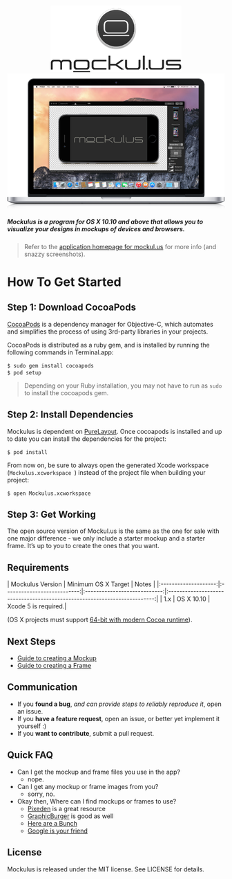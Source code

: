 
<p align="center" >
  <img src="https://github.com/Omgitsu/Mockulus/blob/master/Assets/moculus_logo.png?raw=true" alt=“Mockulus” title=“Mockulus”>
  <img src="https://github.com/Omgitsu/Mockulus/blob/master/Docs/assets/mockulus-demo-image.png?raw=true" alt=“Mockulus” title=“Mockulus”>
</p>

##### Mockulus is a program for OS X 10.10 and above that allows you to visualize your designs in mockups of devices and browsers.

> Refer to the [application homepage for mockul.us](http://mockul.us) for more info (and snazzy screenshots).

# How To Get Started

## Step 1: Download CocoaPods

[CocoaPods](http://cocoapods.org) is a dependency manager for Objective-C, which automates and simplifies the process of using 3rd-party libraries in your projects.  

CocoaPods is distributed as a ruby gem, and is installed by running the following commands in Terminal.app:

    $ sudo gem install cocoapods
    $ pod setup

> Depending on your Ruby installation, you may not have to run as `sudo` to install the cocoapods gem.

## Step 2: Install Dependencies

Mockulus is dependent on [PureLayout](https://github.com/smileyborg/PureLayout). Once cocoapods is installed and up to date you can install the dependencies for the project:

    $ pod install

From now on, be sure to always open the generated Xcode workspace (`Mockulus.xcworkspace `) instead of the project file when building your project:

    $ open Mockulus.xcworkspace

## Step 3: Get Working

The open source version of Mockul.us is the same as the one for sale with one major difference - we only include a starter mockup and a starter frame.  It’s up to you to create the ones that you want.

## Requirements

| Mockulus Version |  Minimum OS X Target  |                                   Notes                                   |
|:--------------------:|:---------------------------:|:----------------------------:|:-------------------------------------------------------------------------:|
|          1.x         |           OS X 10.10          | Xcode 5 is required.|

(OS X projects must support [64-bit with modern Cocoa runtime](https://developer.apple.com/library/mac/#documentation/Cocoa/Conceptual/ObjCRuntimeGuide/Articles/ocrtVersionsPlatforms.html)).


## Next Steps

* [Guide to creating a Mockup](https://github.com/Omgitsu/Mockulus/blob/master/Docs/CreatingMockups.md)
* [Guide to creating a Frame](https://github.com/Omgitsu/Mockulus/blob/master/Docs/CreatingFrames.md)

## Communication

- If you **found a bug**, _and can provide steps to reliably reproduce it_, open an issue.
- If you **have a feature request**, open an issue, or better yet implement it yourself :)
- If you **want to contribute**, submit a pull request.

## Quick FAQ
* Can I get the mockup and frame files you use in the app?
  * nope.
* Can I get any mockup or frame images from you?
  * sorry, no.
* Okay then, Where can I find mockups or frames to use?
  * [Pixeden](http://www.pixeden.com/) is a great resource
  * [GraphicBurger](http://www.graphicburger.com) is good as well
  * [Here are a Bunch](http://www.tinydesignr.com/2014/03/free-iphone-mockup-psd.html)
  * [Google is your friend](https://www.google.com/search?q=smartphone+mockups)

## License

Mockulus is released under the MIT license. See LICENSE for details.
